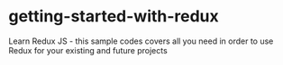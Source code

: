 # getting-started-with-redux
Learn Redux JS - this sample codes covers all you need in order to use Redux for your existing and future projects
